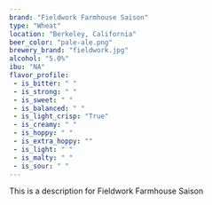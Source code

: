 ```yaml
---
brand: "Fieldwork Farmhouse Saison"
type: "Wheat"
location: "Berkeley, California"
beer_color: "pale-ale.png"
brewery_brand: "fieldwork.jpg"
alcohol: "5.0%"
ibu: "NA"
flavor_profile:
 - is_bitter: " "
 - is_strong: " "
 - is_sweet: " "
 - is_balanced: " "
 - is_light_crisp: "True"
 - is_creamy: " "
 - is_hoppy: " "
 - is_extra_hoppy: ""
 - is_light: " "
 - is_malty: " "
 - is_sour: " "
---
```


This is a description for Fieldwork Farmhouse Saison